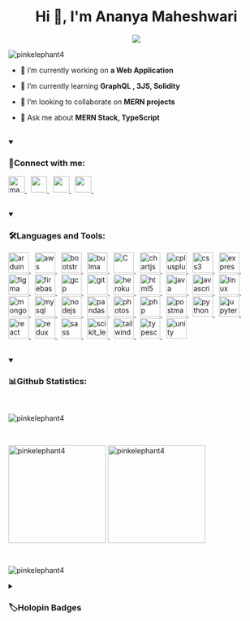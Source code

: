 <h1 align="center">Hi 👋, I'm Ananya Maheshwari</h1>

<p align="center">
  <a href="https://github.com/DenverCoder1/readme-typing-svg"><img src="https://readme-typing-svg.herokuapp.com?font=Time+New+Roman&color=6BD425&size=25&center=true&vCenter=true&width=600&height=100&lines=An+Ardent+Developer,;MERN+Stack+Dev,;Computer+Science+Student,;Zealous+Learner;"></a>
</p>

<p align="left"> <img src="https://komarev.com/ghpvc/?username=pinkelephant4&label=Profile%20views&color=6bd425&style=for-the-badge" alt="pinkelephant4" /> </p>


- 🔭 I’m currently working on **a Web Application**

- 🌱 I’m currently learning **GraphQL , 3JS, Solidity**

- 👯 I’m looking to collaborate on **MERN projects**

- 💬 Ask me about **MERN Stack, TypeScript**



<br/>
<details open> 
  <summary><h3 align="left">🤝Connect with me:</h3></summary>

<p align="left">
  <a href="https://twitter.com/maheshwriananya" target="blank">
    <img height="32" width="32" src="https://cdn.simpleicons.org/X/black/white" alt="maheshwriananya" />
  </a>&nbsp;
  <a href="https://linkedin.com/in/ananya-maheshwari-445158225" target="blank">
    <img height="32" width="32" src="https://cdn.simpleicons.org/LinkedIn/#0A66C2/" />
  </a>&nbsp;
  <a href="https://www.leetcode.com/pink_elephant01" target="blank">
    <img height="32" width="32" src="https://cdn.simpleicons.org/LeetCode/#FFA116/" />
  </a>&nbsp;
  <a href="https://www.leetcode.com/pink_elephant01" target="blank">
    <img height="32" width="32" src="https://cdn.simpleicons.org/Discord/#5865F2/" />
  </a>&nbsp;
</p>
</details> 

<br/>

<details open> 
  <summary><h3 align="left">🛠️Languages and Tools:</h3></summary>

<p align="left">  
  <a href="https://www.arduino.cc/" target="_blank" rel="noreferrer"> 
    <img src="https://cdn.worldvectorlogo.com/logos/arduino-1.svg" alt="arduino" width="40" height="40"/> 
  </a> &nbsp;
  
  <a href="https://aws.amazon.com" target="_blank" rel="noreferrer">     
    <img src="https://cdn.jsdelivr.net/gh/devicons/devicon/icons/amazonwebservices/amazonwebservices-original-wordmark.svg" alt="aws" width="40" height="40" />      
  </a> &nbsp;
  
  <a href="https://getbootstrap.com" target="_blank" rel="noreferrer"> 
    <img src="https://cdn.jsdelivr.net/gh/devicons/devicon/icons/bootstrap/bootstrap-original-wordmark.svg" alt="bootstrap" width="40" height="40" />    
  </a> &nbsp;
  
  <a href="https://bulma.io/" target="_blank" rel="noreferrer"> 
   <img src="https://cdn.jsdelivr.net/gh/devicons/devicon/icons/bulma/bulma-plain.svg" alt="bulma" width="40" height="40"/>     
  </a> &nbsp;
  
  <a href="https://www.cprogramming.com/" target="_blank" rel="noreferrer"> 
   <img src="https://cdn.jsdelivr.net/gh/devicons/devicon/icons/c/c-original.svg" alt="C" width="40" height="40"/>   
  </a> &nbsp;
  
  <a href="https://www.chartjs.org" target="_blank" rel="noreferrer"> 
    <img src="https://www.chartjs.org/media/logo-title.svg" alt="chartjs" width="40" height="40"/> 
  </a> &nbsp;
  
  <a href="https://www.w3schools.com/cpp/" target="_blank" rel="noreferrer"> 
    <img src="https://cdn.jsdelivr.net/gh/devicons/devicon/icons/cplusplus/cplusplus-original.svg" alt="cplusplus" width="40" height="40"/>      
  </a> &nbsp;
  
  <a href="https://www.w3schools.com/css/" target="_blank" rel="noreferrer"> 
   <img src="https://cdn.jsdelivr.net/gh/devicons/devicon/icons/css3/css3-original-wordmark.svg" alt="css3" width="40" height="40" />    
  </a> &nbsp;
  
  <a href="https://expressjs.com" target="_blank" rel="noreferrer"> 
    <img src="https://cdn.jsdelivr.net/gh/devicons/devicon/icons/express/express-original.svg"  alt="express" width="40" height="40" />     
  </a> &nbsp;
  
  <a href="https://www.figma.com/" target="_blank" rel="noreferrer"> 
    <img src="https://www.vectorlogo.zone/logos/figma/figma-icon.svg" alt="figma" width="40" height="40"/> 
  </a> &nbsp;
  
  <a href="https://firebase.google.com/" target="_blank" rel="noreferrer"> 
    <img src="https://www.vectorlogo.zone/logos/firebase/firebase-icon.svg" alt="firebase" width="40" height="40"/>
  </a> &nbsp;
  
  <a href="https://cloud.google.com" target="_blank" rel="noreferrer"> 
    <img src="https://www.vectorlogo.zone/logos/google_cloud/google_cloud-icon.svg" alt="gcp" width="40" height="40"/> 
  </a>&nbsp;
  
  <a href="https://git-scm.com/" target="_blank" rel="noreferrer"> 
    <img src="https://www.vectorlogo.zone/logos/git-scm/git-scm-icon.svg" alt="git" width="40" height="40"/> 
  </a> &nbsp;
  
  <a href="https://heroku.com" target="_blank" rel="noreferrer"> 
    <img src="https://www.vectorlogo.zone/logos/heroku/heroku-icon.svg" alt="heroku" width="40" height="40"/> 
  </a> &nbsp;
  
  <a href="https://www.w3.org/html/" target="_blank" rel="noreferrer"> 
      <img src="https://cdn.jsdelivr.net/gh/devicons/devicon/icons/html5/html5-original-wordmark.svg" alt="html5" width="40" height="40" />
  </a> &nbsp;
  
  <a href="https://www.java.com" target="_blank" rel="noreferrer">     
    <img src="https://cdn.jsdelivr.net/gh/devicons/devicon/icons/java/java-original-wordmark.svg" alt="java" width="40" height="40"/>    
  </a> &nbsp;
  
  <a href="https://developer.mozilla.org/en-US/docs/Web/JavaScript" target="_blank" rel="noreferrer">
    <img src="https://cdn.jsdelivr.net/gh/devicons/devicon/icons/javascript/javascript-original.svg" alt="javascript" width="40" height="40"/>
  </a> &nbsp;
  
  <a href="https://www.linux.org/" target="_blank" rel="noreferrer"> 
    <img src="https://cdn.jsdelivr.net/gh/devicons/devicon/icons/linux/linux-original.svg" alt="linux" width="40" height="40"/>
  </a> &nbsp;
  
  <a href="https://www.mongodb.com/" target="_blank" rel="noreferrer">
     <img src="https://cdn.jsdelivr.net/gh/devicons/devicon/icons/mongodb/mongodb-original-wordmark.svg" alt="mongodb" width="40" height="40" />  
  </a> &nbsp;
  
  <a href="https://www.mysql.com/" target="_blank" rel="noreferrer"> 
    <img src="https://cdn.jsdelivr.net/gh/devicons/devicon/icons/mysql/mysql-original-wordmark.svg" alt="mysql" width="40" height="40"/>     
  </a> &nbsp;
  
  <a href="https://nodejs.org" target="_blank" rel="noreferrer"> 
    <img src="https://cdn.jsdelivr.net/gh/devicons/devicon/icons/nodejs/nodejs-original.svg" alt="nodejs" width="40" height="40" /> 
  </a> &nbsp;
  
  <a href="https://pandas.pydata.org/" target="_blank" rel="noreferrer">
    <img src="https://cdn.jsdelivr.net/gh/devicons/devicon/icons/pandas/pandas-original-wordmark.svg" alt="pandas" width="40" height="40"/>   
  </a>&nbsp;
  
  <a href="https://www.photoshop.com/en" target="_blank" rel="noreferrer">
    <img src="https://cdn.jsdelivr.net/gh/devicons/devicon/icons/photoshop/photoshop-line.svg" alt="photoshop" width="40" height="40"/>   
  </a> &nbsp;
  
  <a href="https://www.php.net" target="_blank" rel="noreferrer">
    <img src="https://cdn.jsdelivr.net/gh/devicons/devicon/icons/php/php-original.svg" alt="php" width="40" height="40" />   
  </a>&nbsp;
  
  <a href="https://postman.com" target="_blank" rel="noreferrer">
    <img src="https://www.vectorlogo.zone/logos/getpostman/getpostman-icon.svg" alt="postman" width="40" height="40"/> 
  </a> &nbsp;
  
  <a href="https://www.python.org" target="_blank" rel="noreferrer">
     <img src="https://cdn.jsdelivr.net/gh/devicons/devicon/icons/python/python-original.svg" alt="python" width="40" height="40" />   
  </a> &nbsp;

   <a href="https://jupyter.org/" target="_blank" rel="noreferrer">
     <img src="https://cdn.jsdelivr.net/gh/devicons/devicon/icons/jupyter/jupyter-original-wordmark.svg"  alt="jupyter" width="40" height="40" />          
  </a> &nbsp;

  <a href="https://reactjs.org/" target="_blank" rel="noreferrer">
   <img src="https://cdn.jsdelivr.net/gh/devicons/devicon/icons/react/react-original-wordmark.svg" alt="react" width="40" height="40"/>
  </a> &nbsp;
  
  <a href="https://redux.js.org" target="_blank" rel="noreferrer">
    <img src="https://cdn.jsdelivr.net/gh/devicons/devicon/icons/redux/redux-original.svg" alt="redux" width="40" height="40"/> 
  </a> &nbsp;
  
  <a href="https://sass-lang.com" target="_blank" rel="noreferrer"> 
    <img src="https://cdn.jsdelivr.net/gh/devicons/devicon/icons/sass/sass-original.svg" alt="sass" width="40" height="40" />      
  </a>&nbsp;
  
  <a href="https://scikit-learn.org/" target="_blank" rel="noreferrer">
    <img src="https://upload.wikimedia.org/wikipedia/commons/0/05/Scikit_learn_logo_small.svg" alt="scikit_learn" width="40" height="40"/> 
  </a>&nbsp;
  
  <a href="https://tailwindcss.com/" target="_blank" rel="noreferrer">
    <img src="https://www.vectorlogo.zone/logos/tailwindcss/tailwindcss-icon.svg" alt="tailwind" width="40" height="40"/> 
  </a>&nbsp;
  
  <a href="https://www.typescriptlang.org/" target="_blank" rel="noreferrer">
    <img src="https://cdn.jsdelivr.net/gh/devicons/devicon/icons/typescript/typescript-original.svg" alt="typescript" width="40" height="40" />
  </a> &nbsp;
  
  <a href="https://unity.com/" target="_blank" rel="noreferrer"> 
    <img src="https://www.vectorlogo.zone/logos/unity3d/unity3d-icon.svg" alt="unity" width="40" height="40"/>
  </a> 
</p>
</details> 

<br/>

<details open> 
  <summary><h3 align="left">📊Github Statistics:</h3></summary>
  <br/>
  <p > 
      <img src="https://github-profile-trophy.vercel.app/?username=pinkelephant4&show_icons=true&row=1&margin-w=15&theme=onedark&no-bg=true" alt="pinkelephant4" />
  </p>
  <br/>
  <p>
    <img align="center" src="https://github-readme-stats-pinkelephant4.vercel.app/api/top-langs?username=pinkelephant4&show_icons=true&locale=en&layout=donut&theme=chartreuse-dark" alt="pinkelephant4" height="192px" />
    <img align="center" src="https://github-readme-stats-pinkelephant4.vercel.app/api?username=pinkelephant4&theme=chartreuse-dark&show_icons=true&locale=en&rank_icon=github" alt="pinkelephant4" height="192px"/>  
  </p>
  <br/>
  <p >
    <img src="https://github-readme-streak-stats-xahe.vercel.app?user=pinkelephant4&theme=github-dark&date_format=j%20M%5B%20Y%5D" alt="pinkelephant4" />
  </p>
</details> 

<details> 
  <summary><h3>🏷️Holopin Badges</h3></summary>
<!--   <p>
    <a href="https://www.holopin.io/@pinkelephant4#">
      <img src="https://holopin.io/@pinkelephant4" alt="holopin.io/@pinkelephant4's Holopin board">
    </a>
  </p> -->

  [![An image of @pinkelephant4's Holopin badges, which is a link to view their full Holopin profile](https://holopin.me/pinkelephant4)](https://holopin.io/@pinkelephant4)
</details>





